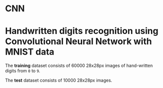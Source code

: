 # CNN

# Handwritten digits recognition using Convolutional Neural Network with MNIST data

The **training** dataset consists of 60000 28x28px images of hand-written digits from `0` to `9`.

The **test** dataset consists of 10000 28x28px images.

